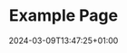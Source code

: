 ---
weight: 999
title: "Example Page"
description: ""
icon: "article"
date: "2024-03-09T13:47:25+01:00"
lastmod: "2024-03-09T13:47:25+01:00"
draft: true
toc: true
---